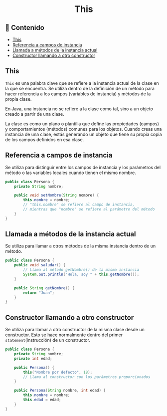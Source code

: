 <h1 align="center">This</h1>

<h2>📑 Contenido</h2>

- [This](#this)
- [Referencia a campos de instancia](#referencia-a-campos-de-instancia)
- [Llamada a métodos de la instancia actual](#llamada-a-métodos-de-la-instancia-actual)
- [Constructor llamando a otro constructor](#constructor-llamando-a-otro-constructor)

## This

`This` es una palabra clave que se refiere a la instancia actual de la clase en la que se encuentra. Se utiliza dentro de la definición de un método para hacer referencia a los campos (variables de instancia) y métodos de la propia clase.

En Java, una instancia no se refiere a la clase como tal, sino a un objeto creado a partir de una clase.

La clase es como un plano o plantilla que define las propiedades (campos) y comportamientos (métodos) comunes para los objetos. Cuando creas una instancia de una clase, estás generando un objeto que tiene su propia copia de los campos definidos en esa clase.

## Referencia a campos de instancia

Se utiliza para distinguir entre los campos de instancia y los parámetros del método o las variables locales cuando tienen el mismo nombre.

```java
public class Persona {
    private String nombre;

    public void setNombre(String nombre) {
        this.nombre = nombre;
        // "this.nombre" se refiere al campo de instancia,
        // mientras que "nombre" se refiere al parámetro del método
    }
}
```

## Llamada a métodos de la instancia actual

Se utiliza para llamar a otros métodos de la misma instancia dentro de un método.

```java
public class Persona {
    public void saludar() {
        // Llama al método getNombre() de la misma instancia
        System.out.println("Hola, soy " + this.getNombre());
    }

    public String getNombre() {
        return "Juan";
    }
}
```

## Constructor llamando a otro constructor

Se utiliza para llamar a otro constructor de la misma clase desde un constructor. Esto se hace normalmente dentro del primer `statement`(instrucción) de un constructor.

```java
public class Persona {
    private String nombre;
    private int edad;

    public Persona() {
        this("Nombre por defecto", 18);
        // Llama al constructor con los parámetros proporcionados
    }

    public Persona(String nombre, int edad) {
        this.nombre = nombre;
        this.edad = edad;
    }
}
```
